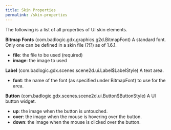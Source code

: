 ```yaml
---
title: Skin Properties
permalink: /skin-properties
---
```

The following is a list of all properties of UI skin elements.

**Bitmap Fonts** (com.badlogic.gdx.graphics.g2d.BitmapFont)
A standard font. Only one can be defined in a skin file (?!?) as of 1.6.1.
* **file**: the file to be used (required)
* **image**: the image to used 

**Label** (com.badlogic.gdx.scenes.scene2d.ui.Label$LabelStyle)
A text area.
* **font**: the name of the font (as specified under BitmapFont) to use for the area.

**Button** (com.badlogic.gdx.scenes.scene2d.ui.Button$ButtonStyle) 
A UI button widget.
* **up**: the image when the button is untouched.
* **over**: the image when the mouse is hovering over the button.
* **down**: the image when the mouse is clicked over the button.